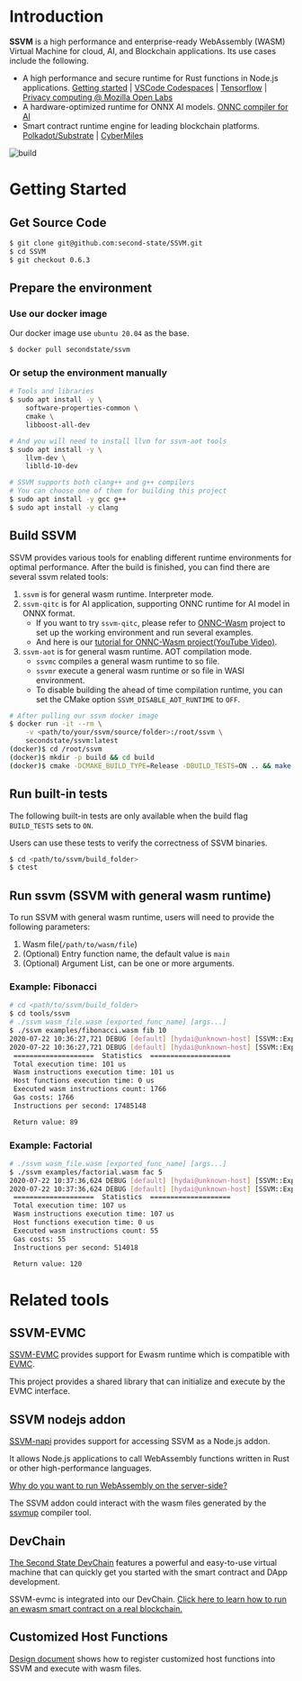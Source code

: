 # Introduction

**SSVM** is a high performance and enterprise-ready WebAssembly (WASM) Virtual Machine for cloud, AI, and Blockchain applications. Its use cases include the following.

* A high performance and secure runtime for Rust functions in Node.js applications. [Getting started](https://www.secondstate.io/articles/getting-started-with-rust-function/) | [VSCode Codespaces](https://www.secondstate.io/articles/getting-started-rust-nodejs-vscode/) | [Tensorflow](https://www.secondstate.io/articles/artificial-intelligence/) | [Privacy computing @ Mozilla Open Labs](https://hackernoon.com/second-state-releases-scalable-privacy-service-at-mozilla-open-labs-b15u3wh7)
* A hardware-optimized runtime for ONNX AI models. [ONNC compiler for AI](https://github.com/ONNC/onnc-wasm)
* Smart contract runtime engine for leading blockchain platforms. [Polkadot/Substrate](https://github.com/second-state/substrate-ssvm-node) | [CyberMiles](https://docs.secondstate.io/devchain/getting-started/cybermiles-ewasm-testnet)

![build](https://github.com/second-state/SSVM/workflows/build/badge.svg)


# Getting Started

## Get Source Code

```bash
$ git clone git@github.com:second-state/SSVM.git
$ cd SSVM
$ git checkout 0.6.3
```

## Prepare the environment

### Use our docker image

Our docker image use `ubuntu 20.04` as the base.

```bash
$ docker pull secondstate/ssvm
```

### Or setup the environment manually

```bash
# Tools and libraries
$ sudo apt install -y \
	software-properties-common \
	cmake \
	libboost-all-dev

# And you will need to install llvm for ssvm-aot tools
$ sudo apt install -y \
	llvm-dev \
	liblld-10-dev

# SSVM supports both clang++ and g++ compilers
# You can choose one of them for building this project
$ sudo apt install -y gcc g++
$ sudo apt install -y clang
```

## Build SSVM

SSVM provides various tools for enabling different runtime environments for optimal performance.
After the build is finished, you can find there are several ssvm related tools:

1. `ssvm` is for general wasm runtime. Interpreter mode.
2. `ssvm-qitc` is for AI application, supporting ONNC runtime for AI model in ONNX format.
	* If you want to try `ssvm-qitc`, please refer to [ONNC-Wasm](https://github.com/ONNC/onnc-wasm) project to set up the working environment and run several examples.
	* And here is our [tutorial for ONNC-Wasm project(YouTube Video)](https://www.youtube.com/watch?v=cbiPuHMS-iQ).
3. `ssvm-aot` is for general wasm runtime. AOT compilation mode.
	* `ssvmc` compiles a general wasm runtime to so file.
	* `ssvmr` execute a general wasm runtime or so file in WASI environment.
	* To disable building the ahead of time compilation runtime, you can set the CMake option `SSVM_DISABLE_AOT_RUNTIME` to `OFF`.

```bash
# After pulling our ssvm docker image
$ docker run -it --rm \
    -v <path/to/your/ssvm/source/folder>:/root/ssvm \
    secondstate/ssvm:latest
(docker)$ cd /root/ssvm
(docker)$ mkdir -p build && cd build
(docker)$ cmake -DCMAKE_BUILD_TYPE=Release -DBUILD_TESTS=ON .. && make -j
```

## Run built-in tests

The following built-in tests are only available when the build flag `BUILD_TESTS` sets to `ON`.

Users can use these tests to verify the correctness of SSVM binaries.

```bash
$ cd <path/to/ssvm/build_folder>
$ ctest
```

## Run ssvm (SSVM with general wasm runtime)

To run SSVM with general wasm runtime, users will need to provide the following parameters:

1. Wasm file(`/path/to/wasm/file`)
2. (Optional) Entry function name, the default value is `main`
3. (Optional) Argument List, can be one or more arguments.

### Example: Fibonacci

```bash
# cd <path/to/ssvm/build_folder>
$ cd tools/ssvm
# ./ssvm wasm_file.wasm [exported_func_name] [args...]
$ ./ssvm examples/fibonacci.wasm fib 10
2020-07-22 10:36:27,721 DEBUG [default] [hydai@unknown-host] [SSVM::Expect<void> SSVM::Interpreter::Interpreter::runFunction(SSVM::Runtime::StoreManager&, const SSVM::Runtime::Instance::FunctionInstance&, SSVM::Span<const SSVM::Support::Variant<unsigned int, long unsigned int, float, double> >)] [/home/hydai/workspace/SSVM/lib/interpreter/engine/engine.cpp:104]  Execution succeeded.
2020-07-22 10:36:27,721 DEBUG [default] [hydai@unknown-host] [SSVM::Expect<void> SSVM::Interpreter::Interpreter::runFunction(SSVM::Runtime::StoreManager&, const SSVM::Runtime::Instance::FunctionInstance&, SSVM::Span<const SSVM::Support::Variant<unsigned int, long unsigned int, float, double> >)] [/home/hydai/workspace/SSVM/lib/interpreter/engine/engine.cpp:120]
 ====================  Statistics  ====================
 Total execution time: 101 us
 Wasm instructions execution time: 101 us
 Host functions execution time: 0 us
 Executed wasm instructions count: 1766
 Gas costs: 1766
 Instructions per second: 17485148

 Return value: 89
```

### Example: Factorial

```bash
# ./ssvm wasm_file.wasm [exported_func_name] [args...]
$ ./ssvm examples/factorial.wasm fac 5
2020-07-22 10:37:36,624 DEBUG [default] [hydai@unknown-host] [SSVM::Expect<void> SSVM::Interpreter::Interpreter::runFunction(SSVM::Runtime::StoreManager&, const SSVM::Runtime::Instance::FunctionInstance&, SSVM::Span<const SSVM::Support::Variant<unsigned int, long unsigned int, float, double> >)] [/home/hydai/workspace/SSVM/lib/interpreter/engine/engine.cpp:104]  Execution succeeded.
2020-07-22 10:37:36,624 DEBUG [default] [hydai@unknown-host] [SSVM::Expect<void> SSVM::Interpreter::Interpreter::runFunction(SSVM::Runtime::StoreManager&, const SSVM::Runtime::Instance::FunctionInstance&, SSVM::Span<const SSVM::Support::Variant<unsigned int, long unsigned int, float, double> >)] [/home/hydai/workspace/SSVM/lib/interpreter/engine/engine.cpp:120]
 ====================  Statistics  ====================
 Total execution time: 107 us
 Wasm instructions execution time: 107 us
 Host functions execution time: 0 us
 Executed wasm instructions count: 55
 Gas costs: 55
 Instructions per second: 514018

 Return value: 120
```

# Related tools

## SSVM-EVMC

[SSVM-EVMC](https://github.com/second-state/ssvm-evmc) provides support for Ewasm runtime which is compatible with [EVMC](https://github.com/ethereum/evmc).

This project provides a shared library that can initialize and execute by the EVMC interface.

## SSVM nodejs addon

[SSVM-napi](https://github.com/second-state/SSVM-napi) provides support for accessing SSVM as a Node.js addon.

It allows Node.js applications to call WebAssembly functions written in Rust or other high-performance languages.

[Why do you want to run WebAssembly on the server-side?](https://www.secondstate.io/articles/why-webassembly-server/?utm_source=github&utm_medium=documents&utm_campaign=Github-ssvm-readme)

The SSVM addon could interact with the wasm files generated by the [ssvmup](https://www.secondstate.io/articles/ssvmup/) compiler tool.

## DevChain

[The Second State DevChain](https://github.com/second-state/devchain) features a powerful and easy-to-use virtual machine that can quickly get you started with the smart contract and DApp development.

SSVM-evmc is integrated into our DevChain. [Click here to learn how to run an ewasm smart contract on a real blockchain.](https://docs.secondstate.io/devchain/getting-started/run-an-ewasm-smart-contract?utm_source=github&utm_medium=documents&utm_campaign=Github-ssvm-readme)

## Customized Host Functions

[Design document](https://github.com/second-state/SSVM/tree/master/doc/host_function.md) shows how to register customized host functions into SSVM and execute with wasm files.

